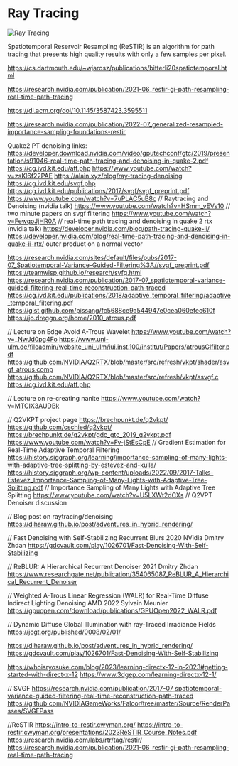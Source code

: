 # Ray Tracing

![Ray Tracing](screenshot.jpg)

Spatiotemporal Reservoir Resampling (ReSTIR) is an algorithm for path tracing that presents high quality results with only a few samples per pixel.

https://cs.dartmouth.edu/~wjarosz/publications/bitterli20spatiotemporal.html

https://research.nvidia.com/publication/2021-06_restir-gi-path-resampling-real-time-path-tracing

https://dl.acm.org/doi/10.1145/3587423.3595511

https://research.nvidia.com/publication/2022-07_generalized-resampled-importance-sampling-foundations-restir


Quake2 PT denoising links:
https://developer.download.nvidia.com/video/gputechconf/gtc/2019/presentation/s91046-real-time-path-tracing-and-denoising-in-quake-2.pdf
https://cg.ivd.kit.edu/atf.php
https://www.youtube.com/watch?v=zsKl6f22PAE
https://alain.xyz/blog/ray-tracing-denoising
https://cg.ivd.kit.edu/svgf.php
https://cg.ivd.kit.edu/publications/2017/svgf/svgf_preprint.pdf
https://www.youtube.com/watch?v=7uPLAC5uB8c	// Raytracing and Denoising (nvidia talk)
https://www.youtube.com/watch?v=HSmm_vEVs10	// two minute papers on svgf filtering
https://www.youtube.com/watch?v=FewqoJjHR0A	// real-time path tracing and denoising in quake 2 rtx (nvidia talk)
https://developer.nvidia.com/blog/path-tracing-quake-ii/
https://developer.nvidia.com/blog/real-time-path-tracing-and-denoising-in-quake-ii-rtx/
outer product on a normal vector

https://research.nvidia.com/sites/default/files/pubs/2017-07_Spatiotemporal-Variance-Guided-Filtering%3A//svgf_preprint.pdf
https://teamwisp.github.io/research/svfg.html
https://research.nvidia.com/publication/2017-07_spatiotemporal-variance-guided-filtering-real-time-reconstruction-path-traced
https://cg.ivd.kit.edu/publications/2018/adaptive_temporal_filtering/adaptive_temporal_filtering.pdf
https://gist.github.com/pissang/fc5688ce9a544947e0cea060efec610f
https://jo.dreggn.org/home/2010_atrous.pdf

// Lecture on Edge Avoid A-Trous Wavelet
https://www.youtube.com/watch?v=_NwJd0pg4Fo
https://www.uni-ulm.de/fileadmin/website_uni_ulm/iui.inst.100/institut/Papers/atrousGIfilter.pdf
https://github.com/NVIDIA/Q2RTX/blob/master/src/refresh/vkpt/shader/asvgf_atrous.comp
https://github.com/NVIDIA/Q2RTX/blob/master/src/refresh/vkpt/asvgf.c
https://cg.ivd.kit.edu/atf.php

// Lecture on re-creating nanite
https://www.youtube.com/watch?v=MTCIX3AUDBk

// Q2VKPT project page
https://brechpunkt.de/q2vkpt/
https://github.com/cschied/q2vkpt/
https://brechpunkt.de/q2vkpt/gdc_gtc_2019_q2vkpt.pdf
https://www.youtube.com/watch?v=Fv-jStEsCpE	// Gradient Estimation for Real-Time Adaptive Temporal Filtering
https://history.siggraph.org/learning/importance-sampling-of-many-lights-with-adaptive-tree-splitting-by-estevez-and-kulla/
https://history.siggraph.org/wp-content/uploads/2022/09/2017-Talks-Estevez_Importance-Sampling-of-Many-Lights-with-Adaptive-Tree-Splitting.pdf
// Importance Sampling of Many Lights with Adaptive Tree Splitting
https://www.youtube.com/watch?v=U5LXWt2dCXs // Q2VPT Denoiser discussion

// Blog post on raytracing/denoising
https://diharaw.github.io/post/adventures_in_hybrid_rendering/


// Fast Denoising with Self-Stabilizing Recurrent Blurs 2020 NVidia Dmitry Zhdan
https://gdcvault.com/play/1026701/Fast-Denoising-With-Self-Stabilizing

// ReBLUR: A Hierarchical Recurrent Denoiser 2021 Dmitry Zhdan
https://www.researchgate.net/publication/354065087_ReBLUR_A_Hierarchical_Recurrent_Denoiser

// Weighted A-Trous Linear Regression (WALR) for Real-Time Diffuse Indirect Lighting Denoising AMD 2022 Sylvain Meunier
https://gpuopen.com/download/publications/GPUOpen2022_WALR.pdf

// Dynamic Diffuse Global Illumination with ray-Traced Irradiance Fields
https://jcgt.org/published/0008/02/01/


https://diharaw.github.io/post/adventures_in_hybrid_rendering/
https://gdcvault.com/play/1026701/Fast-Denoising-With-Self-Stabilizing

https://whoisryosuke.com/blog/2023/learning-directx-12-in-2023#getting-started-with-direct-x-12
https://www.3dgep.com/learning-directx-12-1/

// SVGF
https://research.nvidia.com/publication/2017-07_spatiotemporal-variance-guided-filtering-real-time-reconstruction-path-traced
https://github.com/NVIDIAGameWorks/Falcor/tree/master/Source/RenderPasses/SVGFPass


//ReSTIR
https://intro-to-restir.cwyman.org/
https://intro-to-restir.cwyman.org/presentations/2023ReSTIR_Course_Notes.pdf
https://research.nvidia.com/labs/rtr/tag/restir/
https://research.nvidia.com/publication/2021-06_restir-gi-path-resampling-real-time-path-tracing


